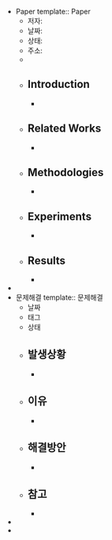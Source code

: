 - Paper
  template:: Paper
	- 저자:
	- 날짜:
	- 상태:
	- 주소:
	-
	- ## Introduction
		-
	- ## Related Works
		-
	- ## Methodologies
		-
	- ## Experiments
		-
	- ## Results
		-
-
- 문제해결
  template:: 문제해결
	- 날짜
	- 태그
	- 상태
	- ## 발생상황
		-
	- ## 이유
		-
	- ## 해결방안
		-
	- ## 참고
		-
-
-